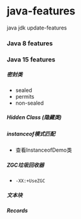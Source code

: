 # java-features
java jdk update-features

### Java 8 features




### Java 15 features
##### 密封类
- sealed
- permits
- non-sealed

##### Hidden Class (隐藏类)

##### instanceof模式匹配
- 查看InstanceofDemo类

##### ZGC垃圾回收器
- `-XX:+UseZGC`

##### 文本块

##### Records
